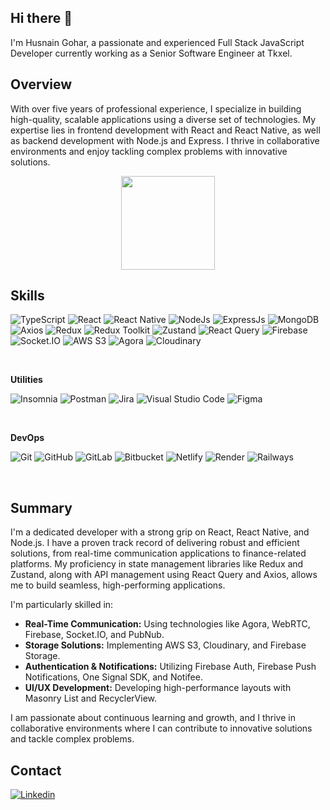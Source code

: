 ## Hi there 👋

I'm Husnain Gohar, a passionate and experienced Full Stack JavaScript Developer currently working as a Senior Software Engineer at Tkxel.

## Overview

With over five years of professional experience, I specialize in building high-quality, scalable applications using a diverse set of technologies. My expertise lies in frontend development with React and React Native, as well as backend development with Node.js and Express. I thrive in collaborative environments and enjoy tackling complex problems with innovative solutions.

<div align="center">
  <a href="https://github.com/HusnainGohar">
    <img height="150em" src="https://github-readme-stats.vercel.app/api/top-langs/?username=HusnainGohar&layout=compact&langs_count=7&theme=dracula"/>
  </a>
</div>

## Skills

![TypeScript](https://img.shields.io/badge/-Typescript-333333?style=flat&logo=typescript)
![React](https://img.shields.io/badge/-React-333333?style=flat&logo=react)
![React Native](https://img.shields.io/badge/-React%20Native-333333?style=flat&logo=react)
![NodeJs](https://img.shields.io/badge/-Node%20JS-333333?style=flat&logo=nodedotjs)
![ExpressJs](https://img.shields.io/badge/-Express%20JS-333333?style=flat&logo=express)
![MongoDB](https://img.shields.io/badge/-Mongo%20DB-333333?style=flat&logo=mongodb)
![Axios](https://img.shields.io/badge/-Axios-333333?style=flat&logo=axios)
![Redux](https://img.shields.io/badge/-Redux-333333?style=flat&logo=redux)
![Redux Toolkit](https://img.shields.io/badge/-Redux%20Toolkit-333333?style=flat&logo=redux)
![Zustand](https://img.shields.io/badge/-Zustand-333333?style=flat&logo=zustand)
![React Query](https://img.shields.io/badge/-React%20Query-333333?style=flat&logo=react-query)
![Firebase](https://img.shields.io/badge/-Firebase-333333?style=flat&logo=firebase)
![Socket.IO](https://img.shields.io/badge/-Socket.IO-333333?style=flat&logo=socket.io)
![AWS S3](https://img.shields.io/badge/-AWS%20S3-333333?style=flat&logo=amazon-aws)
![Agora](https://img.shields.io/badge/-Agora-333333?style=flat&logo=agora)
![Cloudinary](https://img.shields.io/badge/-Cloudinary-333333?style=flat&logo=cloudinary)

<br/>

**Utilities**

![Insomnia](https://img.shields.io/badge/-Insomnia-333333?style=flat&logo=insomnia)
![Postman](https://img.shields.io/badge/-Postman-333333?style=flat&logo=postman)
![Jira](https://img.shields.io/badge/-Jira-333333?style=flat&logo=jira)
![Visual Studio Code](https://img.shields.io/badge/-Visual%20Studio%20Code-333333?style=flat&logo=visual-studio-code&logoColor=007ACC)
![Figma](https://img.shields.io/badge/-Figma-333333?style=flat&logo=figma&logoColor=007ACC)

<br/>

**DevOps**

![Git](https://img.shields.io/badge/-Git-333333?style=flat&logo=git)
![GitHub](https://img.shields.io/badge/-GitHub-333333?style=flat&logo=github)
![GitLab](https://img.shields.io/badge/-GitLab-333333?style=flat&logo=gitlab)
![Bitbucket](https://img.shields.io/badge/-Bitbucket-333333?style=flat&logo=bitbucket)
![Netlify](https://img.shields.io/badge/-Netlify-333333?style=flat&logo=netlify)
![Render](https://img.shields.io/badge/-Render-333333?style=flat&logo=render)
![Railways](https://img.shields.io/badge/-Railways-333333?style=flat&logo=railway)

<br/>

## Summary

I'm a dedicated developer with a strong grip on React, React Native, and Node.js. I have a proven track record of delivering robust and efficient solutions, from real-time communication applications to finance-related platforms. My proficiency in state management libraries like Redux and Zustand, along with API management using React Query and Axios, allows me to build seamless, high-performing applications.

I'm particularly skilled in:
- **Real-Time Communication:** Using technologies like Agora, WebRTC, Firebase, Socket.IO, and PubNub.
- **Storage Solutions:** Implementing AWS S3, Cloudinary, and Firebase Storage.
- **Authentication & Notifications:** Utilizing Firebase Auth, Firebase Push Notifications, One Signal SDK, and Notifee.
- **UI/UX Development:** Developing high-performance layouts with Masonry List and RecyclerView.

I am passionate about continuous learning and growth, and I thrive in collaborative environments where I can contribute to innovative solutions and tackle complex problems.

## Contact

[![Linkedin](https://img.shields.io/badge/-blue?style=flat-square&logo=Linkedin&logoColor=white&link=https://www.linkedin.com/in/husnain-gohar-butt/)](https://www.linkedin.com/in/husnain-gohar-butt/)
